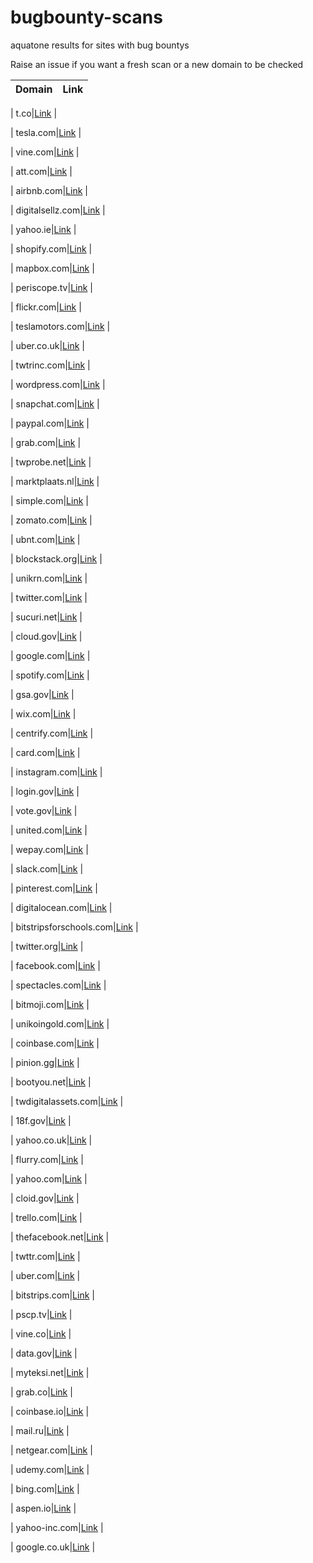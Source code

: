 # bugbounty-scans

aquatone results for sites with bug bountys


Raise an issue if you want a fresh scan or a new domain to be checked



| Domain 	| Link 	|
|--------	|------	|

| t.co|<a href="https://random-robbie.github.io/bugbounty-scans/t.co/report/report_page_0.html">Link</a> |


| tesla.com|<a href="https://random-robbie.github.io/bugbounty-scans/tesla.com/report/report_page_0.html">Link</a> |


| vine.com|<a href="https://random-robbie.github.io/bugbounty-scans/vine.com/report/report_page_0.html">Link</a> |


| att.com|<a href="https://random-robbie.github.io/bugbounty-scans/att.com/report/report_page_0.html">Link</a> |


| airbnb.com|<a href="https://random-robbie.github.io/bugbounty-scans/airbnb.com/report/report_page_0.html">Link</a> |


| digitalsellz.com|<a href="https://random-robbie.github.io/bugbounty-scans/digitalsellz.com/report/report_page_0.html">Link</a> |


| yahoo.ie|<a href="https://random-robbie.github.io/bugbounty-scans/yahoo.ie/report/report_page_0.html">Link</a> |


| shopify.com|<a href="https://random-robbie.github.io/bugbounty-scans/shopify.com/report/report_page_0.html">Link</a> |


| mapbox.com|<a href="https://random-robbie.github.io/bugbounty-scans/mapbox.com/report/report_page_0.html">Link</a> |


| periscope.tv|<a href="https://random-robbie.github.io/bugbounty-scans/periscope.tv/report/report_page_0.html">Link</a> |


| flickr.com|<a href="https://random-robbie.github.io/bugbounty-scans/flickr.com/report/report_page_0.html">Link</a> |


| teslamotors.com|<a href="https://random-robbie.github.io/bugbounty-scans/teslamotors.com/report/report_page_0.html">Link</a> |


| uber.co.uk|<a href="https://random-robbie.github.io/bugbounty-scans/uber.co.uk/report/report_page_0.html">Link</a> |


| twtrinc.com|<a href="https://random-robbie.github.io/bugbounty-scans/twtrinc.com/report/report_page_0.html">Link</a> |


| wordpress.com|<a href="https://random-robbie.github.io/bugbounty-scans/wordpress.com/report/report_page_0.html">Link</a> |


| snapchat.com|<a href="https://random-robbie.github.io/bugbounty-scans/snapchat.com/report/report_page_0.html">Link</a> |


| paypal.com|<a href="https://random-robbie.github.io/bugbounty-scans/paypal.com/report/report_page_0.html">Link</a> |


| grab.com|<a href="https://random-robbie.github.io/bugbounty-scans/grab.com/report/report_page_0.html">Link</a> |


| twprobe.net|<a href="https://random-robbie.github.io/bugbounty-scans/twprobe.net/report/report_page_0.html">Link</a> |


| marktplaats.nl|<a href="https://random-robbie.github.io/bugbounty-scans/marktplaats.nl/report/report_page_0.html">Link</a> |


| simple.com|<a href="https://random-robbie.github.io/bugbounty-scans/simple.com/report/report_page_0.html">Link</a> |


| zomato.com|<a href="https://random-robbie.github.io/bugbounty-scans/zomato.com/report/report_page_0.html">Link</a> |


| ubnt.com|<a href="https://random-robbie.github.io/bugbounty-scans/ubnt.com/report/report_page_0.html">Link</a> |


| blockstack.org|<a href="https://random-robbie.github.io/bugbounty-scans/blockstack.org/report/report_page_0.html">Link</a> |




| unikrn.com|<a href="https://random-robbie.github.io/bugbounty-scans/unikrn.com/report/report_page_0.html">Link</a> |


| twitter.com|<a href="https://random-robbie.github.io/bugbounty-scans/twitter.com/report/report_page_0.html">Link</a> |


| sucuri.net|<a href="https://random-robbie.github.io/bugbounty-scans/sucuri.net/report/report_page_0.html">Link</a> |


| cloud.gov|<a href="https://random-robbie.github.io/bugbounty-scans/cloud.gov/report/report_page_0.html">Link</a> |


| google.com|<a href="https://random-robbie.github.io/bugbounty-scans/google.com/report/report_page_0.html">Link</a> |


| spotify.com|<a href="https://random-robbie.github.io/bugbounty-scans/spotify.com/report/report_page_0.html">Link</a> |


| gsa.gov|<a href="https://random-robbie.github.io/bugbounty-scans/gsa.gov/report/report_page_0.html">Link</a> |


| wix.com|<a href="https://random-robbie.github.io/bugbounty-scans/wix.com/report/report_page_0.html">Link</a> |


| centrify.com|<a href="https://random-robbie.github.io/bugbounty-scans/centrify.com/report/report_page_0.html">Link</a> |


| card.com|<a href="https://random-robbie.github.io/bugbounty-scans/card.com/report/report_page_0.html">Link</a> |


| instagram.com|<a href="https://random-robbie.github.io/bugbounty-scans/instagram.com/report/report_page_0.html">Link</a> |


| login.gov|<a href="https://random-robbie.github.io/bugbounty-scans/login.gov/report/report_page_0.html">Link</a> |


| vote.gov|<a href="https://random-robbie.github.io/bugbounty-scans/vote.gov/report/report_page_0.html">Link</a> |


| united.com|<a href="https://random-robbie.github.io/bugbounty-scans/united.com/report/report_page_0.html">Link</a> |


| wepay.com|<a href="https://random-robbie.github.io/bugbounty-scans/wepay.com/report/report_page_0.html">Link</a> |


| slack.com|<a href="https://random-robbie.github.io/bugbounty-scans/slack.com/report/report_page_0.html">Link</a> |


| pinterest.com|<a href="https://random-robbie.github.io/bugbounty-scans/pinterest.com/report/report_page_0.html">Link</a> |


| digitalocean.com|<a href="https://random-robbie.github.io/bugbounty-scans/digitalocean.com/report/report_page_0.html">Link</a> |


| bitstripsforschools.com|<a href="https://random-robbie.github.io/bugbounty-scans/bitstripsforschools.com/report/report_page_0.html">Link</a> |


| twitter.org|<a href="https://random-robbie.github.io/bugbounty-scans/twitter.org/report/report_page_0.html">Link</a> |


| facebook.com|<a href="https://random-robbie.github.io/bugbounty-scans/facebook.com/report/report_page_0.html">Link</a> |


| spectacles.com|<a href="https://random-robbie.github.io/bugbounty-scans/spectacles.com/report/report_page_0.html">Link</a> |


| bitmoji.com|<a href="https://random-robbie.github.io/bugbounty-scans/bitmoji.com/report/report_page_0.html">Link</a> |


| unikoingold.com|<a href="https://random-robbie.github.io/bugbounty-scans/unikoingold.com/report/report_page_0.html">Link</a> |


| coinbase.com|<a href="https://random-robbie.github.io/bugbounty-scans/coinbase.com/report/report_page_0.html">Link</a> |


| pinion.gg|<a href="https://random-robbie.github.io/bugbounty-scans/pinion.gg/report/report_page_0.html">Link</a> |


| bootyou.net|<a href="https://random-robbie.github.io/bugbounty-scans/bootyou.net/report/report_page_0.html">Link</a> |


| twdigitalassets.com|<a href="https://random-robbie.github.io/bugbounty-scans/twdigitalassets.com/report/report_page_0.html">Link</a> |


| 18f.gov|<a href="https://random-robbie.github.io/bugbounty-scans/18f.gov/report/report_page_0.html">Link</a> |


| yahoo.co.uk|<a href="https://random-robbie.github.io/bugbounty-scans/yahoo.co.uk/report/report_page_0.html">Link</a> |


| flurry.com|<a href="https://random-robbie.github.io/bugbounty-scans/flurry.com/report/report_page_0.html">Link</a> |


| yahoo.com|<a href="https://random-robbie.github.io/bugbounty-scans/yahoo.com/report/report_page_0.html">Link</a> |


| cloid.gov|<a href="https://random-robbie.github.io/bugbounty-scans/cloid.gov/report/report_page_0.html">Link</a> |


| trello.com|<a href="https://random-robbie.github.io/bugbounty-scans/trello.com/report/report_page_0.html">Link</a> |


| thefacebook.net|<a href="https://random-robbie.github.io/bugbounty-scans/thefacebook.net/report/report_page_0.html">Link</a> |


| twttr.com|<a href="https://random-robbie.github.io/bugbounty-scans/twttr.com/report/report_page_0.html">Link</a> |


| uber.com|<a href="https://random-robbie.github.io/bugbounty-scans/uber.com/report/report_page_0.html">Link</a> |


| bitstrips.com|<a href="https://random-robbie.github.io/bugbounty-scans/bitstrips.com/report/report_page_0.html">Link</a> |


| pscp.tv|<a href="https://random-robbie.github.io/bugbounty-scans/pscp.tv/report/report_page_0.html">Link</a> |


| vine.co|<a href="https://random-robbie.github.io/bugbounty-scans/vine.co/report/report_page_0.html">Link</a> |


| data.gov|<a href="https://random-robbie.github.io/bugbounty-scans/data.gov/report/report_page_0.html">Link</a> |


| myteksi.net|<a href="https://random-robbie.github.io/bugbounty-scans/myteksi.net/report/report_page_0.html">Link</a> |


| grab.co|<a href="https://random-robbie.github.io/bugbounty-scans/grab.co/report/report_page_0.html">Link</a> |


| coinbase.io|<a href="https://random-robbie.github.io/bugbounty-scans/coinbase.io/report/report_page_0.html">Link</a> |


| mail.ru|<a href="https://random-robbie.github.io/bugbounty-scans/mail.ru/report/report_page_0.html">Link</a> |


| netgear.com|<a href="https://random-robbie.github.io/bugbounty-scans/netgear.com/report/report_page_0.html">Link</a> |


| udemy.com|<a href="https://random-robbie.github.io/bugbounty-scans/udemy.com/report/report_page_0.html">Link</a> |


| bing.com|<a href="https://random-robbie.github.io/bugbounty-scans/bing.com/report/report_page_0.html">Link</a> |


| aspen.io|<a href="https://random-robbie.github.io/bugbounty-scans/aspen.io/report/report_page_0.html">Link</a> |


| yahoo-inc.com|<a href="https://random-robbie.github.io/bugbounty-scans/yahoo-inc.com/report/report_page_0.html">Link</a> |


| google.co.uk|<a href="https://random-robbie.github.io/bugbounty-scans/google.co.uk/report/report_page_0.html">Link</a> |


